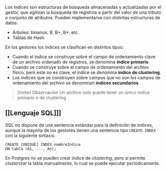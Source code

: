 Los índices son estructuras de búsqueda almacenadas y actualizadas por el gestor, que agilizan la búsqueda de registros a partir del valor de una tributo o conjunto de atributos. Pueden implementarse con distintas estructuras de datos:

- Árboles: binarios, B, B+, B*, etc.
- Tablas de Hash.

En los gestores los índices se clasifican en distintos tipos:

- Cuando el índice se construye sobre el campo de ordenamiento clave de un archivo ordenado de registros, se denomina **índice primario**.
- Cuando se construye sobre el campo de ordenamiento del archivo físico, pero este no es clave, el índice se denomina **índice de clustering**.
- Los índices que se construyen sobre campos que no son los campos de ordenamiento del archivo se denominan **índices secundarios**.

> [!note] Observación
> Un archivo solo puede tener un único índice primario o de clustering

## [[Lenguaje SQL]]]

SQL no dispone de una sentencia estándar para la definición de índices, aunque la mayoría de los gestores tienen una sentencia tipo `CREATE INDEX` con la siguiente sintaxis:

```PostgreSQL
CREATE [UNIQUE] INDEX nombreIndice
ON tabla (A1, ..., An);
```

En Postgres no se pueden crear índice de *clustering*, pero sí permite *clusterizar* la tabla manualmente, lo cual se puede ejecutar periódicamente.
